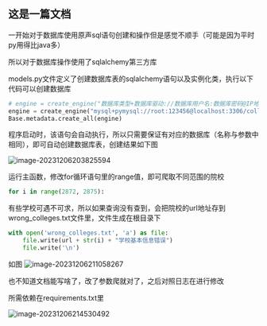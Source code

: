 ## 这是一篇文档

一开始对于数据库使用原声sql语句创建和操作但是感觉不顺手（可能是因为平时py用得比java多）

所以对于数据库操作使用了sqlalchemy第三方库

models.py文件定义了创建数据库表的sqlalchemy语句以及实例化类，执行以下代码可以创建数据库

```python
# engine = create_engine("数据库类型+数据库驱动://数据库用户名:数据库密码@IP地址:端口号/数据库?编码...", 其它参数)
engine = create_engine("mysql+pymysql://root:123456@localhost:3306/collegesandmajors",echo=True)
Base.metadata.create_all(engine)
```

程序启动时，该语句会自动执行，所以只需要保证有对应的数据库（名称与参数中相同），即可自动创建数据库表，创建结果如下图

![image-20231206203825594](C:\Users\JD\AppData\Roaming\Typora\typora-user-images\image-20231206203825594.png)

运行主函数，修改for循环语句里的range值，即可爬取不同范围的院校

```python
for i in range(2872, 2875):
```

有些学校可遇不可求，所以如果查询没有查到，会把院校的url地址存到wrong_colleges.txt文件里，文件生成在根目录下

```python
with open('wrong_colleges.txt', 'a') as file:
    file.write(url + str(i) + "学校基本信息错误")
    file.write('\n')
```

如图
![image-20231206211058267](C:\Users\JD\AppData\Roaming\Typora\typora-user-images\image-20231206211058267.png)

也不知道文档能写啥了，改了参数爬就对了，之后对照日志在进行修改

所需依赖在requirements.txt里

![image-20231206214530492](C:\Users\JD\AppData\Roaming\Typora\typora-user-images\image-20231206214530492.png)